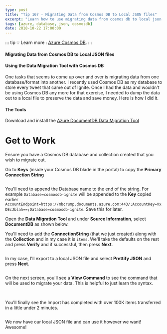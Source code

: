 ```yaml
---
type: post
title: "Tip 167 - Migrating Data from Cosmos DB to Local JSON files"
excerpt: "Learn how to use migrating data from cosmos db to local json files"
tags: [azure, database, json, cosmosdb]
date: 2018-10-22 17:00:00
---
```


::: tip
:bulb: Learn more : [Azure Cosmos DB](https://docs.microsoft.com/azure/cosmos-db/introduction?WT.mc_id=docs-azuredevtips-micrum).
:::

#### Migrating Data from Cosmos DB to Local JSON files

#### Using the Data Migration Tool with Cosmos DB

One tasks that seems to come up over and over is migrating data from one database/format into another. I recently used Cosmos DB as my database to store every tweet that came out of Ignite. Once I had the data and wouldn't be using Cosmos DB any more for that exercise, I needed to dump the data out to a local file to preserve the data and save money. Here is how I did it. 

#### The Tools

Download and install the [Azure DocumentDB Data Migration Tool](https://www.microsoft.com/en-us/download/confirmation.aspx?id=46436?WT.mc_id=microsoft-azuredevtips-micrum)

# Get to Work

Ensure you have a Cosmos DB database and collection created that you wish to migrate out. 

Go to **Keys** (inside your Cosmos DB blade in the portal) to copy the **Primary Connection String**

<img :src="$withBase('/files/migrationcosmos2.png')">

You'll need to append the Database name to the end of the string. For example `Database=cosmosdb-ignite` will be appended to the **Key** copied earlier `AccountEndpoint=https://mbcrump.documents.azure.com:443/;AccountKey=VxDEcJblah==;Database=cosmosdb-ignite`. Save this for later. 

Open the **Data Migration Tool** and under **Source Information**, select **DocumentDB** as shown below. 

You'll need to add the **ConnectionString** (that we just created) along with the **Collection** and in my case it is `items`. We'll take the defaults on the rest and press **Verify** and if successful, then press **Next**.

<img :src="$withBase('/files/migratingdatafromcosmosdb-1.png')">

In my case, I'll export to a local JSON file and select **Prettify JSON** and press **Next**.

<img :src="$withBase('/files/migratingdatafromcosmosdb-2.png')">

On the next screen, you'll see a **View Command** to see the command that will be used to migrate your data. This is helpful to just learn the syntax. 

<img :src="$withBase('/files/migratingdatafromcosmosdb-3.png')">

<img :src="$withBase('/files/migratingdatafromcosmosdb-4.png')">

You'll finally see the Import has completed with over 100K items transferred in a little under 2 minutes. 

<img :src="$withBase('/files/migratingdatafromcosmosdb-5.png')">

We now have our local JSON file and can use it however we want! Awesome!
